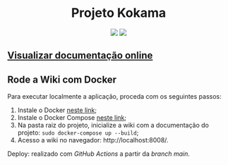 <!-- <p align="center">
  <img src="https://i.imgur.com/5wtqEys.png" alt="Projeto Kokama" width="50%"/>
</p> -->

<h1 align="center">
  Projeto Kokama
</h1>

<p align="center">
  <a href="https://fga-eps-mds.github.io/EPS-2020-2-G3/" target="_blank" alt="Projeto Kokama - Documentação"><img src="https://img.shields.io/badge/Projeto%20Kokama-Docs-black"></a>
  <a href="https://github.com/fga-eps-mds/EPS-2020-2-G3/pulls" target="_blank" alt="Projeto Kokama - Pull Requests"><img src="https://img.shields.io/github/issues-pr/fga-eps-mds/EPS-2020-2-G3?color=red&label=Pull%20Requests"></a>
</p>

## <p align="left"><a href="https://fga-eps-mds.github.io/EPS-2020-2-G3/">Visualizar documentação online</a></p>

## Rode a Wiki com Docker

Para executar localmente a aplicação, proceda com os seguintes passos:

1. Instale o Docker [neste link](https://docs.docker.com/install/linux/docker-ce/ubuntu/);
2. Instale o Docker Compose [neste link](https://docs.docker.com/compose/install/);
3. Na pasta raiz do projeto, inicialize a wiki com a documentação do projeto: `sudo docker-compose up --build`;
4. Acesso a wiki no navegador: http://localhost:8008/.

Deploy: realizado com _GitHub Actions_ a partir da _branch main_.
